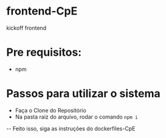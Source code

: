 # frontend-CpE
kickoff frontend


# Pre requisitos:
  * npm

# Passos para utilizar o sistema
* Faça o Clone do Repositório
* Na pasta raiz do arquivo, rodar o comando `npm i`

-- Feito isso, siga as instruções do dockerfiles-CpE

